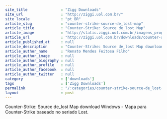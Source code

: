 ```yaml
---
site_title               : "Zigg Downloads"
site_url                 : "http://ziggi.uol.com.br/"
site_locale              : "pt_BR"
article_slug             : "counter-strike-source-de_lost-map"
article_title            : "Counter-Strike: Source de_lost Map"
article_image            : "http://static.ziggi.uol.com.br/imagens_programas/Counter-Strike_Source_de_lost.gif"
article_url              : "http://ziggi.uol.com.br/downloads/counter-strike-source-de_lost-map"
article_published_at     : null
article_description      : "Counter-Strike: Source de_lost Map download Windows - Mapa para Counter-Strike baseado no seriado Lost."
article_author_name      : "Renato Mendes Feitosa Filho"
article_author_image     : null
article_author_biography : null
article_author_profile   : null
article_author_facebook  : null
article_author_twitter   : null
category                 : ['downloads']
tags                     : ['Zigg Downloads']
permalink                : "/:categories/counter-strike-source-de_lost-map/"
layout                   : post
---
```


Counter-Strike: Source de_lost Map download Windows - Mapa para Counter-Strike baseado no seriado Lost.
